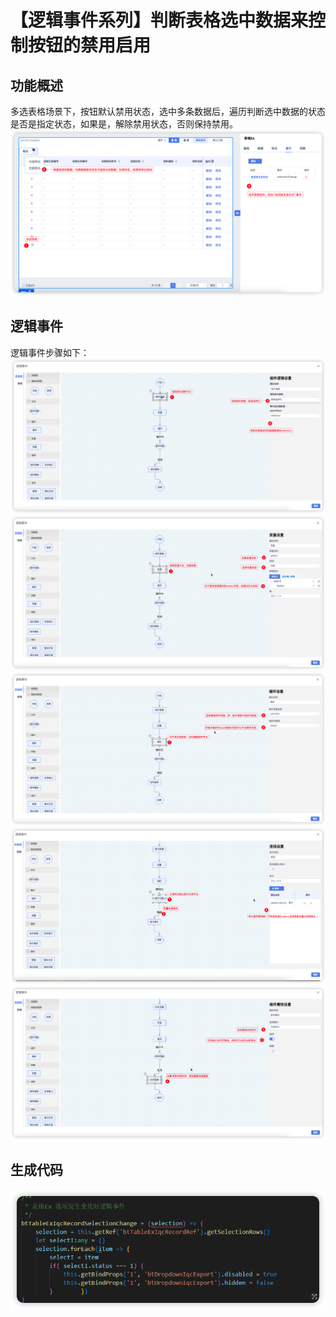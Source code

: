 # 【逻辑事件系列】判断表格选中数据来控制按钮的禁用启用

## 功能概述
多选表格场景下，按钮默认禁用状态，选中多条数据后，遍历判断选中数据的状态是否是指定状态，如果是，解除禁用状态，否则保持禁用。
![判断表格选中数据来控制按钮的禁用启用](./images/2-1.png)


## 逻辑事件

逻辑事件步骤如下：
![判断表格选中数据来控制按钮的禁用启用](./images/2-2.png)
![判断表格选中数据来控制按钮的禁用启用](./images/2-3.png)
![判断表格选中数据来控制按钮的禁用启用](./images/2-4.png)
![判断表格选中数据来控制按钮的禁用启用](./images/2-5.png)
![判断表格选中数据来控制按钮的禁用启用](./images/2-6.png)

## 生成代码
![判断表格选中数据来控制按钮的禁用启用](./images/2-7.png)

